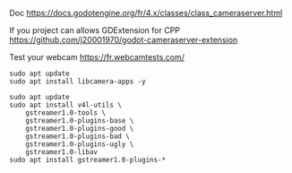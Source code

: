 Doc
https://docs.godotengine.org/fr/4.x/classes/class_cameraserver.html

If you project can allows GDExtension for CPP
https://github.com/j20001970/godot-cameraserver-extension

Test your webcam
https://fr.webcamtests.com/


```
sudo apt update
sudo apt install libcamera-apps -y

```

```
sudo apt update
sudo apt install v4l-utils \
    gstreamer1.0-tools \
    gstreamer1.0-plugins-base \
    gstreamer1.0-plugins-good \
    gstreamer1.0-plugins-bad \
    gstreamer1.0-plugins-ugly \
    gstreamer1.0-libav
sudo apt install gstreamer1.0-plugins-*
```
